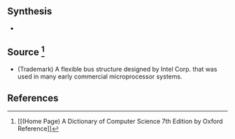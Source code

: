 ## Synthesis
- 
## Source [^1]
- (Trademark) A flexible bus structure designed by Intel Corp. that was used in many early commercial microprocessor systems.
## References

[^1]: [[(Home Page) A Dictionary of Computer Science 7th Edition by Oxford Reference]]